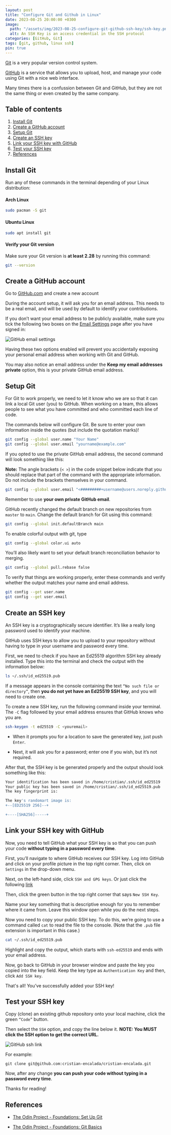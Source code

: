 ```yaml
---
layout: post
title: "Configure Git and Github in Linux"
date: 2023-08-25 20:00:00 +0300
image:
  path: "/assets/img/2023-08-25-configure-git-github-ssh-key/ssh-key.png"
  alt: An SSH Key is an access credential in the SSH protocol
categories: [GitHub, Git]
tags: [git, github, linux ssh]
pin: true
---
```


[Git](https://git-scm.com/) is a very popular version control system. 

[GitHub](https://github.com/) is a service that allows you to upload, host, and manage your code using Git with a nice web interface.

Many times there is a confussion between Git and GitHub, but they are not the same thing or even created by the same company.

## Table of contents

1.  [Install Git](#install-git)
2.  [Create a GitHub account](#create-a-github-account)
3.  [Setup Git](#setup-git)
4.  [Create an SSH key](#create-an-ssh-key)
5.  [Link your SSH key with GitHub](#link-your-ssh-key-with-github)
6.  [Test your SSH key](#test-your-ssh-key)
7.  [References](#references)

## Install Git

Run any of these commands in the terminal depending of your Linux distribution:

#### Arch Linux

```sh
sudo pacman -S git
```

#### Ubuntu Linux

```sh
sudo apt install git
```

#### Verify your Git version

Make sure your Git version is __at least 2.28__ by running this command:

```sh
git --version
```

## Create a GitHub account

Go to [GitHub.com](https://github.com/) and create a new account

During the account setup, it will ask you for an email address. This needs to be a real email, and will be used by default to identify your contributions. 

If you don’t want your email address to be publicly available, make sure you tick the following two boxes on the [Email Settings](https://github.com/settings/emails) page after you have signed in:

![GitHub email settings](/assets/img/2023-08-25-configure-git-github-ssh-key/github_email_settings.png)

Having these two options enabled will prevent you accidentally exposing your personal email address when working with Git and GitHub.

You may also notice an email address under the __Keep my email addresses private__ option, this is your private GitHub email address. 

## Setup Git

For Git to work properly, we need to let it know who we are so that it can link a local Git user (you) to GitHub. When working on a team, this allows people to see what you have committed and who committed each line of code.

The commands below will configure Git. Be sure to enter your own information inside the quotes (but include the quotation marks)!

```sh
git config --global user.name "Your Name"
git config --global user.email "yourname@example.com"
```

If you opted to use the private GitHub email address, the second command will look something like this:

__Note:__ The angle brackets (`< >`) in the code snippet below indicate that you should replace that part of the command with the appropriate information. Do not include the brackets themselves in your command.

```sh
git config --global user.email "<#########+username@users.noreply.github.com>"
```

Remember to use __your own private GitHub email__.
 
GitHub recently changed the default branch on new repositories from `master` to `main`. Change the default branch for Git using this command:

```sh
git config --global init.defaultBranch main
```

To enable colorful output with git, type

```sh
git config --global color.ui auto
```

You’ll also likely want to set your default branch reconciliation behavior to merging. 

```sh
git config --global pull.rebase false
```

To verify that things are working properly, enter these commands and verify whether the output matches your name and email address.

```sh
git config --get user.name
git config --get user.email
```

## Create an SSH key

An SSH key is a cryptographically secure identifier. It’s like a really long password used to identify your machine. 

GitHub uses SSH keys to allow you to upload to your repository without having to type in your username and password every time.

First, we need to check if you have an Ed25519 algorithm SSH key already installed. Type this into the terminal and check the output with the information below:

```sh
ls ~/.ssh/id_ed25519.pub
```

If a message appears in the console containing the text `“No such file or directory”`, then __you do not yet have an Ed25519 SSH key__, and you will need to create one.

To create a new SSH key, run the following command inside your terminal. The `-C` flag followed by your email address ensures that GitHub knows who you are.

```sh
ssh-keygen -t ed25519 -C <youremail>
```

- When it prompts you for a location to save the generated key, just push `Enter`.

- Next, it will ask you for a password; enter one if you wish, but it’s not required.

After that, the SSH key is be generated properly and the output should look something like this:

```sh
Your identification has been saved in /home/cristian/.ssh/id_ed25519
Your public key has been saved in /home/cristian/.ssh/id_ed25519.pub
The key fingerprint is:

The key's randomart image is:
+--[ED25519 256]--+

+----[SHA256]-----+
```

## Link your SSH key with GitHub

Now, you need to tell GitHub what your SSH key is so that you can push your code __without typing in a password every time__.

First, you’ll navigate to where GitHub receives our SSH key. Log into GitHub and click on your profile picture in the top right corner. Then, click on `Settings` in the drop-down menu.

Next, on the left-hand side, click `SSH and GPG keys`. Or just click the following [link](https://github.com/settings/keys)

Then, click the green button in the top right corner that says `New SSH Key`. 

Name your key something that is descriptive enough for you to remember where it came from. Leave this window open while you do the next steps.

Now you need to copy your public SSH key. To do this, we’re going to use a command called `cat` to read the file to the console. (Note that the `.pub` file extension is important in this case.)

```sh
cat ~/.ssh/id_ed25519.pub
```

Highlight and copy the output, which starts with `ssh-ed25519` and ends with your email address.

Now, go back to GitHub in your browser window and paste the key you copied into the key field. Keep the key type as `Authentication Key` and then, click `Add SSH key`. 

That's all! You’ve successfully added your SSH key!

## Test your SSH key

Copy (clone) an existing github repository onto your local machine, click the green `“Code”` button. 

Then select the `SSH` option, and copy the line below it. __NOTE: You MUST click the SSH option to get the correct URL.__

![GitHub ssh link](/assets/img/2023-08-25-configure-git-github-ssh-key/github_ssh_link.png)

For example:

```ssh
git clone git@github.com:cristian-encalada/cristian-encalada.git
```

Now, after any change  __you can push your code without typing in a password every time__.

Thanks for reading!

## References

* [The Odin Project - Foundations: Set Up Git](https://www.theodinproject.com/lessons/foundations-setting-up-git)

* [The Odin Project - Foundations: Git Basics](https://www.theodinproject.com/lessons/foundations-git-basics)